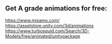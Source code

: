 <br>

## Get A grade animations for free:

https://www.mixamo.com/ \
https://assetstore.unity.com/3d/animations \
https://www.turbosquid.com/Search/3D-Models/free/animated/unitypackage 
